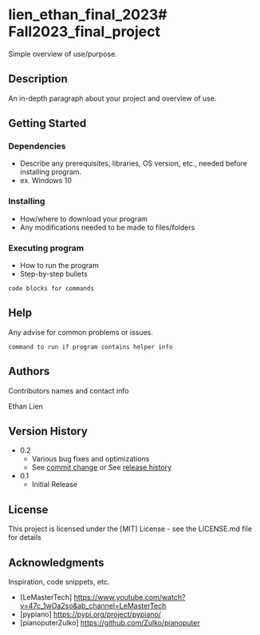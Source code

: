 # lien_ethan_final_2023# Fall2023_final_project

Simple overview of use/purpose.

## Description

An in-depth paragraph about your project and overview of use.

## Getting Started

### Dependencies

* Describe any prerequisites, libraries, OS version, etc., needed before installing program.
* ex. Windows 10

### Installing

* How/where to download your program
* Any modifications needed to be made to files/folders

### Executing program

* How to run the program
* Step-by-step bullets
```
code blocks for commands
```

## Help

Any advise for common problems or issues.
```
command to run if program contains helper info
```

## Authors

Contributors names and contact info

Ethan Lien

## Version History

* 0.2
    * Various bug fixes and optimizations
    * See [commit change]() or See [release history]()
* 0.1
    * Initial Release

## License

This project is licensed under the [MIT] License - see the LICENSE.md file for details

## Acknowledgments

Inspiration, code snippets, etc.
* [LeMasterTech] https://www.youtube.com/watch?v=47c_1wOa2so&ab_channel=LeMasterTech
* [pypiano] https://pypi.org/project/pypiano/
* [pianoputerZulko] https://github.com/Zulko/pianoputer
